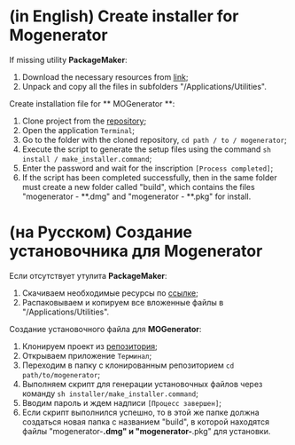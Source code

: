 # (in English) Create installer for Mogenerator 

If missing utility **PackageMaker**:

1. Download the necessary resources from [link](http://adcdownload.apple.com/Developer_Tools/auxiliary_tools_for_xcode__late_july_2012/xcode44auxtools6938114a.dmg);
2. Unpack and copy all the files in subfolders "/Applications/Utilities". 

Create installation file for ** MOGenerator **:

1. Clone project from the [repository](https://github.com/fs/mogenerator);
2. Open the application ```Terminal```;
3. Go to the folder with the cloned repository, ```cd path / to / mogenerator```;
4. Execute the script to generate the setup files using the command ```sh install / make_installer.command```;
5. Enter the password and wait for the inscription ```[Process completed]```;
6. If the script has been completed successfully, then in the same folder must create a new folder called "build", which contains the files "mogenerator - **.dmg" and "mogenerator - **.pkg" for install.


# (на Русском) Создание установочника для Mogenerator

Если отсутствует утулита **PackageMaker**:

1. Скачиваем необходимые ресурсы по [ссылке](http://adcdownload.apple.com/Developer_Tools/auxiliary_tools_for_xcode__late_july_2012/xcode44auxtools6938114a.dmg);
2. Распаковываем и копируем все вложенные файлы в "/Applications/Utilities". 

Создание установочного файла для **MOGenerator**:

1. Клонируем проект из [репозитория](https://github.com/fs/mogenerator);
2. Открываем приложение ```Терминал```;
3. Переходим в папку с клонированным репозиторием ```cd path/to/mogenerator```;
4. Выполняем скрипт для генерации установочных файлов через команду ```sh installer/make_installer.command```;
5. Вводим пароль и ждем надписи ```[Процесс завершен]```;
6. Если скрипт выполнился успешно, то в этой же папке должна создаться новая папка с названием "build", в которой находятся файлы "mogenerator-**.dmg" и "mogenerator-**.pkg" для установки. 
